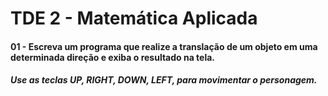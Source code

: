 # TDE 2 - Matemática Aplicada

#### 01 - Escreva um programa que realize a translação de um objeto em uma determinada direção e exiba o resultado na tela.
##### Use as teclas UP, RIGHT, DOWN, LEFT, para movimentar o personagem.

